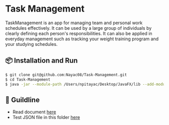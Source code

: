 # Task Management

TaskManagement is an app for managing team and personal work schedules effectively. It can be used by a large group of individuals by clearly defining each person's responsibilities. It can also be applied in everyday management such as tracking your weight training program and your studying schedules.

## 📦 Installation and Run

```bash
$ git clone git@github.com:Nayac08/Task-Management.git
$ cd Task-Management
$ java -jar --module-path /Users/npitayac/Desktop/JavaFX/lib --add-modules javafx.controls,javafx.fxml,javafx.graphics,javafx.media Task_Management.jar
```

## 🔨 Guildline
- Read document [here](https://github.com/Nayac08/Task-Management/blob/main/Task%20Management%20Document.pdf)
- Test JSON file in this folder [here](https://github.com/Nayac08/Task-Management/tree/main/testFile)
